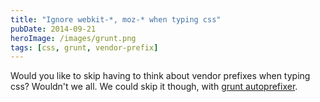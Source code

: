 ```yaml
---
title: "Ignore webkit-*, moz-* when typing css"
pubDate: 2014-09-21
heroImage: /images/grunt.png
tags: [css, grunt, vendor-prefix]
---
```


Would you like to skip having to think about vendor prefixes when typing css? Wouldn't we all. We could skip it though, with [grunt autoprefixer](http://css-tricks.com/autoprefixer/).
